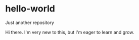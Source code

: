 # hello-world
Just another repository

Hi there. I'm very new to this, but I'm eager to learn and grow. 
